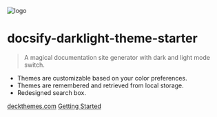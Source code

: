 ![logo](https://deckthemes.com/logo_css_darkmode.png)

# docsify-darklight-theme-starter

> A magical documentation site generator with dark and light mode switch.

- Themes are customizable based on your color preferences.
- Themes are remembered and retrieved from local storage.
- Redesigned search box.

[deckthemes.com](https://deckthemes.com)
[Getting Started](#headline)
